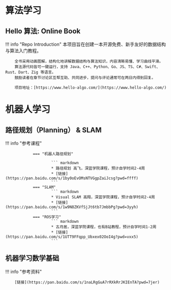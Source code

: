 # 算法学习

## Hello 算法: Online Book

!!! info "Repo Introduction"
        本项目旨在创建一本开源免费、新手友好的数据结构与算法入门教程。

        全书采用动画图解，结构化地讲解数据结构与算法知识，内容清晰易懂、学习曲线平滑。
        算法源代码皆可一键运行，支持 Java、C++、Python、Go、JS、TS、C#、Swift、Rust、Dart、Zig 等语言。
        鼓励读者在章节讨论区互帮互助、共同进步，提问与评论通常可在两日内得到回复。

        项目地址：[https://www.hello-algo.com/](https://www.hello-algo.com/)


# 机器人学习

## 路径规划（Planning） & SLAM

!!! info "参考课程"

                === "机器人路径规划"

                        ``` markdown
                        * 路径规划 高飞，深蓝学院课程，预计自学时间2-4周
                        * [链接](https://pan.baidu.com/s/1by0oEvOMsNTVGgpZaiJcsg?pwd=ffff)
                        ```
                === "SLAM"
                        ``` markdown
                        * Visual SLAM 高翔，深蓝学院课程，预计自学时间2-4周
                        * [链接](https://pan.baidu.com/s/1w9N8ZKVfSjJt6tb7JmbbPg?pwd=3yyh)
                        ```
                === "ROS学习"
                        ``` markdown
                        * 古月居，深蓝学院课程，也有B站教程，预计自学时间1-2周
                        * [链接](https://pan.baidu.com/s/1UTT9FFqpp_Ubxex02OoI4g?pwd=vxx5)
                        ```
        

## 机器学习数学基础

!!! info "参考资料"

        [链接](https://pan.baidu.com/s/1naLRgGuA7rRXkRrJKIEnTA?pwd=7jer)

